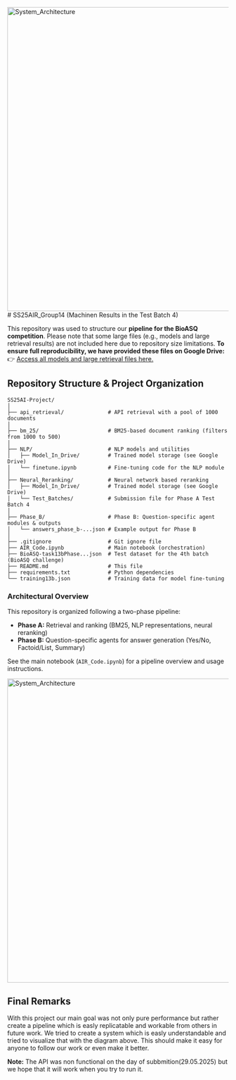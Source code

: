 <img width="691" alt="System_Architecture" src="https://github.com/user-attachments/assets/bf4d60d3-f1bc-4b7c-b5f5-e07addcdefb2" /># SS25AIR\_Group14 (Machinen Results in the Test Batch 4)

This repository was used to structure our **pipeline for the BioASQ competition**. Please note that some large files (e.g., models and large retrieval results) are not included here due to repository size limitations.
**To ensure full reproducibility, we have provided these files on Google Drive:**
👉 [Access all models and large retrieval files here.](https://drive.google.com/drive/u/0/folders/1_BjWUujPHd3s0l7Y2eoCNc7QC5u4wipg)



## Repository Structure & Project Organization

```
SS25AI-Project/
│
├── api_retrieval/              # API retrieval with a pool of 1000 documents
│
├── bm_25/                      # BM25-based document ranking (filters from 1000 to 500)
│
├── NLP/                        # NLP models and utilities
│   ├── Model_In_Drive/         # Trained model storage (see Google Drive)
│   └── finetune.ipynb          # Fine-tuning code for the NLP module
│
├── Neural_Reranking/           # Neural network based reranking
│   ├── Model_In_Drive/         # Trained model storage (see Google Drive)
│   └── Test_Batches/           # Submission file for Phase A Test Batch 4
│
├── Phase_B/                    # Phase B: Question-specific agent modules & outputs
│   └── answers_phase_b-...json # Example output for Phase B
│
├── .gitignore                  # Git ignore file
├── AIR_Code.ipynb              # Main notebook (orchestration)
├── BioASQ-task13bPhase...json  # Test dataset for the 4th batch (BioASQ challenge)
├── README.md                   # This file
├── requirements.txt            # Python dependencies
└── training13b.json            # Training data for model fine-tuning
```

### Architectural Overview

This repository is organized following a two-phase pipeline:

* **Phase A:** Retrieval and ranking (BM25, NLP representations, neural reranking)
* **Phase B:** Question-specific agents for answer generation (Yes/No, Factoid/List, Summary)

See the main notebook (`AIR_Code.ipynb`) for a pipeline overview and usage instructions.

<img width="691" alt="System_Architecture" src="https://github.com/user-attachments/assets/4e28d00f-fc60-4150-93e4-342986dd9975" />




## Final Remarks

With this project our main goal was not only pure performance but rather create a pipeline which is easly replicatable and workable from others in future work. We tried to create a system which is easly understandable and tried to visualize that with the diagram above. This should make it easy for anyone to follow our work or even make it better.

**Note:** The API was non functional on the day of subbmition(29.05.2025) but we hope that it will work when you try to run it. 
